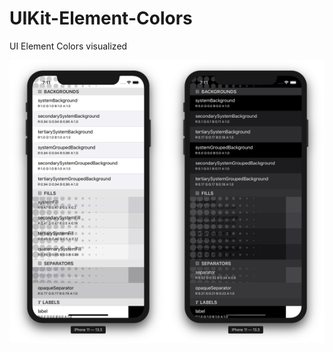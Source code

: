 # UIKit-Element-Colors
UI Element Colors visualized

<img width="50%" src="https://github.com/grype/UIKit-Element-Colors/blob/master/images/light_mode.png"><img width="50%" src="https://github.com/grype/UIKit-Element-Colors/blob/master/images/dark_mode.png">
